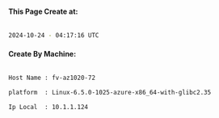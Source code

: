 
   
#### This Page Create at:

```bash

2024-10-24 - 04:17:16 UTC

```

#### Create By Machine:

```bash

Host Name : fv-az1020-72

platform  : Linux-6.5.0-1025-azure-x86_64-with-glibc2.35

Ip Local  : 10.1.1.124

```

